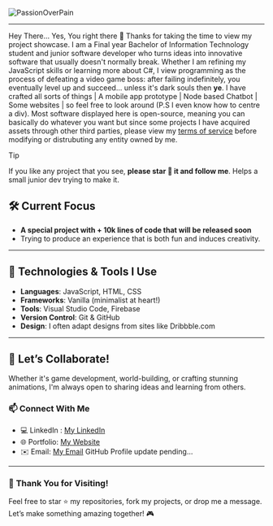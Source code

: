 
![PassionOverPain](https://github.com/user-attachments/assets/d8a13559-db47-40a3-9684-3b9dec5c6a3e)

---

Hey There... Yes, You right there 🔎
Thanks for taking the time to view my project showcase. I am a Final year Bachelor of Information Technology student and junior software developer who turns ideas into innovative software that usually doesn't normally break. Whether I am refining my JavaScript skills or learning more about C#, I view programming as the process of defeating a video game boss: after failing indefinitely, you eventually level up and succeed... unless it's dark souls then **ye**. I have crafted all sorts of things | A mobile app prototype | Node based Chatbot | Some websites | so feel free to look around (P.S I even know how to centre a div). Most software displayed here is open-source, meaning you can basically do whatever you want but since some projects I have acquired assets through other third parties, please view my [terms of service](https://tinotenda-mhedziso.pages.dev/#tos) before modifying or distrubuting any entity owned by me.
>[!Tip]
> If you like any project that you see, **please star 🌟 it and follow me**. Helps a small junior dev trying to make it.

## 🛠️ **Current Focus**

                                                                                                          
- **A special project with + 10k lines of code that will be released soon**
- Trying to produce an experience that is both fun and induces creativity.
  

---

## 🔧 **Technologies & Tools I Use** 
- **Languages**: JavaScript, HTML, CSS  
- **Frameworks**: Vanilla (minimalist at heart!)  
- **Tools**: Visual Studio Code, Firebase  
- **Version Control**: Git & GitHub  
- **Design**: I often adapt designs from sites like Dribbble.com 

---


## 🎯 **Let’s Collaborate!**

Whether it's game development, world-building, or crafting stunning animations, I'm always open to sharing ideas and learning from others.  

### 📫 **Connect With Me**
- 💻 LinkedIn : [My LinkedIn](https://www.linkedin.com/in/tinotenda-mhedziso/)
- 🌐 Portfolio: [My Website](https://tinotenda-mhedziso.pages.dev)  
- ✉️ Email: [My Email](mailto:tinomhedziso22@gmail.com)
GitHub Profile update pending...
---

### 🌟 **Thank You for Visiting!**

Feel free to star ⭐ my repositories, fork my projects, or drop me a message. Let’s make something amazing together! 🎮


<!--
**Passion-Over-Pain/Passion-Over-Pain** is a ✨ _special_ ✨ repository because its `README.md` (this file) appears on your GitHub profile.

Here are some ideas to get you started:

- 🔭 I’m currently working on ...
- 🌱 I’m currently learning ...
- 👯 I’m looking to collaborate on ...
- 🤔 I’m looking for help with ...
- 💬 Ask me about ...
- 📫 How to reach me: ...
- 😄 Pronouns: ...
- ⚡ Fun fact: ...
-->
